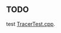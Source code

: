 ## TODO

test [TracerTest.cpp](https://raw.github.com/ReneNyffenegger/development_misc/master/c++/helpers/TracerTest.cpp).
